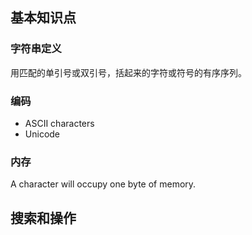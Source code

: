 ## 基本知识点

### 字符串定义

用匹配的单引号或双引号，括起来的字符或符号的有序序列。

### 编码

- ASCII characters
- Unicode

### 内存 
A character will occupy one byte of memory.



## 搜索和操作
